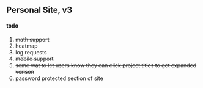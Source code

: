 
## Personal Site, v3

#### todo
1) ~~math support~~
2) heatmap
3) log requests
4) ~~mobile support~~
5) ~~some wat to let users know they can click project titles to get expanded verison~~
6) password protected section of site